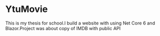 # YtuMovie

This is my thesis  for school.I build a website with using Net Core 6 and Blazor.Project was about copy of IMDB with public API
